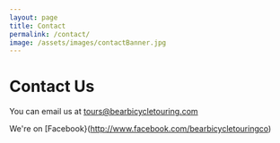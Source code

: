 ```yaml
---
layout: page
title: Contact
permalink: /contact/
image: /assets/images/contactBanner.jpg
---
```


Contact Us
================

You can email us at [tours@bearbicycletouring.com](mailto:tours@bearbicyclebouring)

We're on [Facebook}(http://www.facebook.com/bearbicycletouringco)

